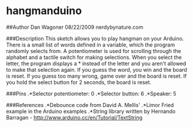 # hangmanduino

##Author
Dan Wagoner
08/22/2009
nerdybynature.com

###Description
This sketch allows you to play hangman on your Arduino. There is a small list of words defined in a variable, which the program randomly selects from. A potentiometer is used for scrolling through the alphabet and a tactile switch for making selections. When you select the letter, the program displays a * instead of the letter and you aren't allowed to make that selection again. If you guess the word, you win and the board is reset. If you guess too many wrong, game over and the board is reset. If you hold the select button for 2 seconds, the board is reset.

###Pins
.*Selector potentiometer: 0
.*Selector button: 6
.*Speaker: 5

###References
.*Debounce code from David A. Mellis'
.*Limor Fried example in the Arduino examples
.*String library written by Hernando Barragan - http://www.arduino.cc/en/Tutorial/TextString
